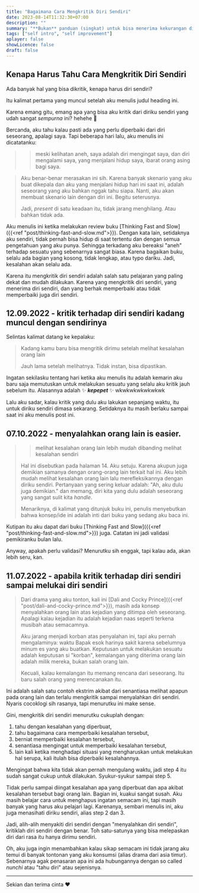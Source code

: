 ```yaml
---
title: "Bagaimana Cara Mengkritik Diri Sendiri"
date: 2023-08-14T11:32:30+07:00
description: "" 
summary: "**Bukan** panduan (singkat) untuk bisa menerima kekurangan diri sendiri."
tags: ["self intro", "self improvement"]
aplayer: false
showLicence: false
draft: false
---
```


## Kenapa Harus Tahu Cara Mengkritik Diri Sendiri

Ada banyak hal yang bisa dikritik, kenapa harus diri sendiri?

Itu kalimat pertama yang muncul setelah aku menulis judul heading ini. 

Karena emang gitu, emang apa yang bisa aku kritik dari diriku sendiri yang udah sangat *sempurna* ini? hehehe :information_desk_person:

Bercanda, aku tahu kalau pasti ada yang perlu diperbaiki dari diri seseorang, apalagi saya. Tapi beberapa hari lalu, aku menulis ini dicatatanku:

>>meski kelihatan aneh, saya adalah diri mengingat saya, dan diri mengalami saya, yang menjalani hidup saya, ibarat orang asing bagi saya.

>Aku benar-benar merasakan ini sih. Karena banyak skenario yang aku buat dikepala dan aku yang menjalani hidup hari ini saat ini, adalah seseorang yang aku bahkan nggak tahu siapa. Nanti, aku akan membuat skenario lain dengan diri ini. Begitu seterusnya.
>
>Jadi, *present* di satu keadaan itu, tidak jarang menghilang. Atau bahkan tidak ada.

Aku menulis ini ketika melakukan review buku [Thinking Fast and Slow]({{<ref "post/thinking-fast-and-slow.md">}}). Dengan kata lain, setidaknya aku sendiri, tidak pernah bisa hidup di saat tertentu dan dengan semua pengetahuan yang aku punya. Sehingga terkadang aku bereaksi "aneh" terhadap sesuatu yang sebenarnya sangat biasa. Karena bagaikan buku, selalu ada bagian yang kosong, tidak lengkap, atau typo dariku. Jadi, kesalahan akan selalu ada.

Karena itu mengkritik diri sendiri adalah salah satu pelajaran yang paling dekat dan mudah dilakukan. Karena yang mengkritik diri sendiri, yang menerima diri sendiri, dan yang berhak memperbaiki atau tidak memperbaiki juga diri sendiri.

## 12.09.2022 - kritik terhadap diri sendiri kadang muncul dengan sendirinya

Selintas kalimat datang ke kepalaku:

>Kadang kamu baru bisa mengritik dirimu setelah melihat kesalahan orang lain
>
>Jauh lama setelah melihatnya. Tidak instan, bisa dipastikan.

Ingatan sekilasku tentang hari ketika aku menulis itu adalah kemarin aku baru saja memutuskan untuk melakukan sesuatu yang selalu aku kritik jauh sebelum itu. Alasannya adalah :sparkles: ***kepepet*** :sparkles: wkwkwkwkwkwkwk

Lalu aku sadar, kalau kritik yang dulu aku lakukan sepanjang waktu, itu untuk diriku sendiri dimasa sekarang. Setidaknya itu masih berlaku sampai saat ini aku menulis post ini.


## 07.10.2022 - menyalahkan orang lain is easier.

>>melihat kesalahan orang lain lebih mudah dibanding melihat kesalahan sendiri
>
>Hal ini disebutkan pada halaman 14. Aku setuju. Karena akupun juga demikian samanya dengan orang-orang lain terkait hal ini. Aku lebih mudah melihat kesalahan orang lain lalu merefleksikannya dengan diriku sendiri. Pertanyaan yang sering keluar adalah: "Ah, aku dulu juga demikian." dan memang, diri kita yang dulu adalah seseorang yang sangat sulit kita *handle*.
>
>Menariknya, di kalimat yang ditunjuk buku ini, penulis menyebutkan bahwa konsep/ide ini adalah inti dari buku yang sedang aku baca ini.

Kutipan itu aku dapat dari buku [Thinking Fast and Slow]({{<ref "post/thinking-fast-and-slow.md">}}) juga. Catatan ini jadi validasi pemikiranku bulan lalu. 

Anyway, apakah perlu validasi? Menurutku sih enggak, tapi kalau ada, akan lebih seru, kan.

## 11.07.2022 - apabila kritik terhadap diri sendiri sampai melukai diri sendiri

> Dari drama yang aku tonton, kali ini [Dali and Cocky Prince]({{<ref "post/dali-and-cocky-prince.md">}}), masih ada konsep menyalahkan orang lain atas kejadian yang ditimpa oleh seseorang. Apalagi kalau kejadian itu adalah kejadian naas seperti terkena musibah atau semacamnya.
>
>Aku jarang menjadi korban atas penyalahan ini, tapi aku pernah mengalaminya: waktu Bapak esok harinya sakit karena sebelumnya minum es yang aku buatkan. Keputusan untuk melakukan sesuatu adalah keputusan si "korban", kemalangan yang diterima orang lain adalah milik mereka, bukan salah orang lain.
>
>Kecuali, kalau kemalangan itu memang rencana dari seseorang. Itu baru salah orang yang merencanakan itu.


Ini adalah salah satu contoh ekstrim akibat dari senantiasa melihat apapun pada orang lain dan terlalu mengkritik sampai menyalahkan diri sendiri. Nyaris cocoklogi sih rasanya, tapi menurutku ini make sense. 

Gini, mengkritik diri sendiri menurutku cukuplah dengan:
1. tahu dengan kesalahan yang diperbuat,
2. tahu bagaimana cara memperbaiki kesalahan tersebut,
3. berniat memperbaiki kesalahan tersebut,
4. senantiasa mengingat untuk memperbaiki kesalahan tersebut,
5. lain kali ketika menghadapi situasi yang mengharuskan untuk melakukan hal serupa, kali itulah bisa diperbaiki kesalahannya.

Mengingat bahwa kita tidak akan pernah mengulang waktu, jadi step 4 itu sudah sangat cukup untuk dilakukan. Syukur-syukur sampai step 5. 

Tidak perlu sampai diingat kesalahan apa yang diperbuat dan apa akibat kesalahan tersebut bagi orang lain. Bagian ini, kuakui sangat susah. Aku masih belajar cara untuk menghapus ingatan semacam ini, tapi masih banyak yang harus aku pelajari lagi. Karenanya, sembari menulis ini, aku juga menasihati diriku sendiri, alias step 2 dan 3. 

Jadi, alih-alih menyakiti diri sendiri dengan "menyalahkan diri sendiri", kritiklah diri sendiri dengan benar. Toh satu-satunya yang bisa melepaskan diri dari rasa itu hanya dirimu sendiri.

Oh, aku juga ingin menambahkan kalau sikap semacam ini tidak jarang aku temui di banyak tontonan yang aku konsumsi (alias drama dari asia timur). Sebenarnya agak penasaran apa ini ada hubungannya dengan so called *nunchi* atau "tahu diri" atau sejenisnya. 

---

Sekian dan terima cinta :heart: